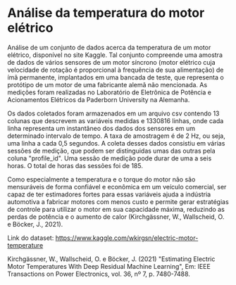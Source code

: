 # Análise da temperatura do motor elétrico

  Análise de um conjunto de dados acerca da temperatura de um motor elétrico, disponível no site Kaggle. Tal conjunto compreende uma amostra de dados de vários sensores de um motor síncrono (motor elétrico cuja velocidade de rotação é proporcional à frequência de sua alimentação) de ímã permanente, implantados em uma bancada de teste, que representa o protótipo de um motor de uma fabricante alemã não mencionada. As medições foram realizadas no Laboratório de Eletrônica de Potência e Acionamentos Elétricos da Paderborn University na Alemanha.

  Os dados coletados foram armazenados em um arquivo csv contendo 13 colunas que descrevem as variáveis medidas e 1330816 linhas, onde cada linha representa um instantâneo dos dados dos sensores em um determinado intervalo de tempo. A taxa de amostragem é de 2 Hz, ou seja, uma linha a cada 0,5 segundos. A coleta desses dados consistiu em várias sessões de medição, que podem ser distinguidas umas das outras pela coluna "profile_id". Uma sessão de medição pode durar de uma a seis horas. O total de horas das sessões foi de 185. 

  Como especialmente a temperatura e o torque do motor não são mensuráveis de forma confiável e econômica em um veículo comercial, ser capaz de ter estimadores fortes para essas variáveis ajuda a indústria automotiva a fabricar motores com menos custo e permite gerar estratégias de controle para utilizar o motor em sua capacidade máxima, reduzindo as perdas de potência e o aumento de calor (Kirchgässner, W., Wallscheid, O. e Böcker, J., 2021).

Link do dataset: https://www.kaggle.com/wkirgsn/electric-motor-temperature

Kirchgässner, W., Wallscheid, O. e Böcker, J. (2021) "Estimating Electric Motor Temperatures With Deep Residual Machine Learning", Em: IEEE Transactions on Power Electronics, vol. 36, nº 7, p. 7480-7488.
